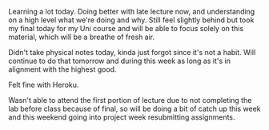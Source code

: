 Learning a lot today. Doing better with late lecture now, and understanding on a high level what we're doing and why. Still feel slightly behind but took my final today for my Uni course and will be able to focus solely on this material, which will be a breathe of fresh air.

Didn't take physical notes today, kinda just forgot since it's not a habit. Will continue to do that tomorrow and during this week as long as it's in alignment with the highest good.

Felt fine with Heroku.

Wasn't able to attend the first portion of lecture due to not completing the lab before class because of final, so will be doing a bit of catch up this week and this weekend going into project week resubmitting assignments. 